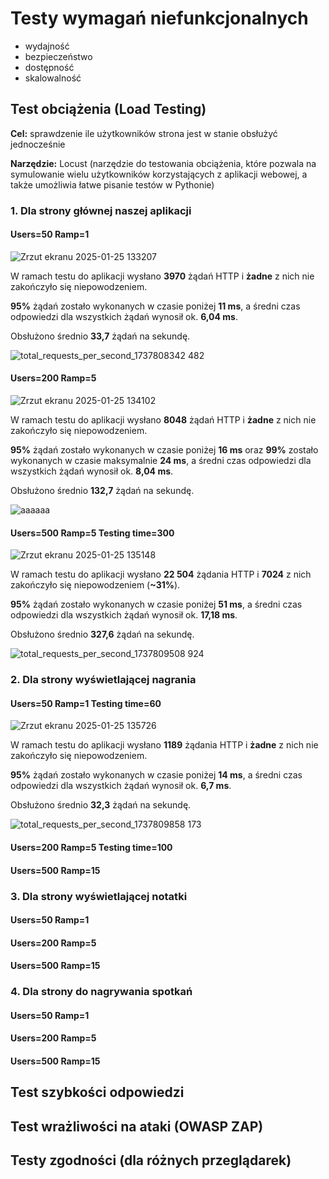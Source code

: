 # Testy wymagań niefunkcjonalnych

- wydajność
- bezpieczeństwo
- dostępność
- skalowalność

## Test obciążenia (Load Testing)

**Cel:** sprawdzenie ile użytkowników strona jest w stanie obsłużyć jednocześnie

**Narzędzie:** Locust (narzędzie do testowania obciążenia, które pozwala na symulowanie wielu użytkowników korzystających z aplikacji webowej, a także umożliwia łatwe pisanie testów w Pythonie)

### 1. Dla strony głównej naszej aplikacji

#### Users=50 Ramp=1

![Zrzut ekranu 2025-01-25 133207](https://github.com/user-attachments/assets/45efd15d-09a0-4592-a8b9-545a1886534d)

W ramach testu do aplikacji wysłano **3970** żądań HTTP i **żadne** z nich nie zakończyło się niepowodzeniem. 

**95%** żądań zostało wykonanych w czasie poniżej **11 ms**, a średni czas odpowiedzi dla wszystkich żądań wynosił ok. **6,04 ms**.

Obsłużono średnio **33,7** żądań na sekundę.

![total_requests_per_second_1737808342 482](https://github.com/user-attachments/assets/e9d49b5b-edb5-44bf-aae9-7d843fa67fa6)

#### Users=200 Ramp=5

![Zrzut ekranu 2025-01-25 134102](https://github.com/user-attachments/assets/29114733-617d-4e3f-8add-0e0b0067d11a)

W ramach testu do aplikacji wysłano **8048** żądań HTTP i **żadne** z nich nie zakończyło się niepowodzeniem. 

**95%** żądań zostało wykonanych w czasie poniżej **16 ms** oraz **99%** zostało wykonanych w czasie maksymalnie **24 ms**, a średni czas odpowiedzi dla wszystkich żądań wynosił ok. **8,04 ms**.

Obsłużono średnio **132,7** żądań na sekundę.

![aaaaaa](https://github.com/user-attachments/assets/216a5141-087d-4a03-9ea6-904a24f02635)

#### Users=500 Ramp=5 Testing time=300

![Zrzut ekranu 2025-01-25 135148](https://github.com/user-attachments/assets/f71c6226-11bf-4bdc-8419-355161d08c73)

W ramach testu do aplikacji wysłano **22 504** żądania HTTP i **7024** z nich zakończyło się niepowodzeniem (**~31%**). 

**95%** żądań zostało wykonanych w czasie poniżej **51 ms**, a średni czas odpowiedzi dla wszystkich żądań wynosił ok. **17,18 ms**.

Obsłużono średnio **327,6** żądań na sekundę.

![total_requests_per_second_1737809508 924](https://github.com/user-attachments/assets/28715d5e-95f4-4ff2-987a-b0b2ff735fa3)

### 2. Dla strony wyświetlającej nagrania

#### Users=50 Ramp=1 Testing time=60

![Zrzut ekranu 2025-01-25 135726](https://github.com/user-attachments/assets/91e083c3-2cc5-4c64-afd0-7101e5c4e5cd)

W ramach testu do aplikacji wysłano **1189** żądania HTTP i **żadne** z nich nie zakończyło się niepowodzeniem. 

**95%** żądań zostało wykonanych w czasie poniżej **14 ms**, a średni czas odpowiedzi dla wszystkich żądań wynosił ok. **6,7 ms**.

Obsłużono średnio **32,3** żądań na sekundę.

![total_requests_per_second_1737809858 173](https://github.com/user-attachments/assets/ef6a8117-6e8d-4e52-b04e-e7521ac8ad00)

#### Users=200 Ramp=5 Testing time=100



#### Users=500 Ramp=15



### 3. Dla strony wyświetlającej notatki

#### Users=50 Ramp=1



#### Users=200 Ramp=5



#### Users=500 Ramp=15



### 4. Dla strony do nagrywania spotkań

#### Users=50 Ramp=1



#### Users=200 Ramp=5



#### Users=500 Ramp=15



## Test szybkości odpowiedzi



## Test wrażliwości na ataki (OWASP ZAP)



## Testy zgodności (dla różnych przeglądarek)


